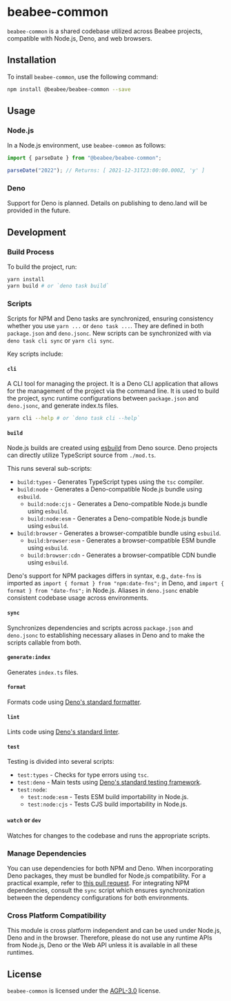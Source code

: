 # beabee-common

`beabee-common` is a shared codebase utilized across Beabee projects, compatible
with Node.js, Deno, and web browsers.

## Installation

To install `beabee-common`, use the following command:

```bash
npm install @beabee/beabee-common --save
```

## Usage

### Node.js

In a Node.js environment, use `beabee-common` as follows:

```ts
import { parseDate } from "@beabee/beabee-common";

parseDate("2022"); // Returns: [ 2021-12-31T23:00:00.000Z, 'y' ]
```

### Deno

Support for Deno is planned. Details on publishing to deno.land will be provided
in the future.

## Development

### Build Process

To build the project, run:

```bash
yarn install
yarn build # or `deno task build`
```

### Scripts

Scripts for NPM and Deno tasks are synchronized, ensuring consistency whether
you use `yarn ...` or `deno task ...`. They are defined in both `package.json`
and `deno.jsonc`. New scripts can be synchronized with via `deno task cli sync`
or `yarn cli sync`.

Key scripts include:

#### `cli`

A CLI tool for managing the project. It is a Deno CLI application that allows
for the management of the project via the command line. It is used to build the
project, sync runtime configurations between `package.json` and `deno.jsonc`, and
generate index.ts files.

```bash
yarn cli --help # or `deno task cli --help`
```

#### `build`

Node.js builds are created using [esbuild](https://esbuild.github.io/) from Deno
source. Deno projects can directly utilize TypeScript source from `./mod.ts`.

This runs several sub-scripts:

- `build:types` - Generates TypeScript types using the `tsc` compiler.
- `build:node` - Generates a Deno-compatible Node.js bundle using `esbuild`.
  - `build:node:cjs` - Generates a Deno-compatible Node.js bundle using
    `esbuild`.
  - `build:node:esm` - Generates a Deno-compatible Node.js bundle using
    `esbuild`.
- `build:browser` - Generates a browser-compatible bundle using `esbuild`.
  - `build:browser:esm` - Generates a browser-compatible ESM bundle using
    `esbuild`.
  - `build:browser:cdn` - Generates a browser-compatible CDN bundle using
    `esbuild`.

Deno's support for NPM packages differs in syntax, e.g., `date-fns` is imported
as `import { format } from "npm:date-fns";` in Deno, and
`import { format } from "date-fns";` in Node.js. Aliases in `deno.jsonc` enable
consistent codebase usage across environments.

#### `sync`

Synchronizes dependencies and scripts across `package.json` and `deno.jsonc` to
establishing necessary aliases in Deno and to make the scripts callable from
both.

#### `generate:index`

Generates `index.ts` files.

#### `format`

Formats code using
[Deno's standard formatter](https://docs.deno.com/runtime/manual/tools/formatter).

#### `lint`

Lints code using
[Deno's standard linter](https://docs.deno.com/runtime/manual/tools/linter).

#### `test`

Testing is divided into several scripts:

- `test:types` - Checks for type errors using `tsc`.
- `test:deno` - Main tests using
  [Deno's standard testing framework](https://docs.deno.com/runtime/manual/basics/testing/).
- `test:node`:
  - `test:node:esm` - Tests ESM build importability in Node.js.
  - `test:node:cjs` - Tests CJS build importability in Node.js.

#### `watch` or `dev`

Watches for changes to the codebase and runs the appropriate scripts.

### Manage Dependencies

You can use dependencies for both NPM and Deno. When incorporating Deno
packages, they must be bundled for Node.js compatibility. For a practical
example, refer to
[this pull request](https://github.com/beabee-communityrm/beabee-common/pull/7).
For integrating NPM dependencies, consult the `sync` script which ensures
synchronization between the dependency configurations for both environments.

### Cross Platform Compatibility

This module is cross platform independent and can be used under Node.js, Deno
and in the browser. Therefore, please do not use any runtime APIs from Node.js,
Deno or the Web API unless it is available in all these runtimes.

## License

`beabee-common` is licensed under the [AGPL-3.0](./LICENSE) license.
